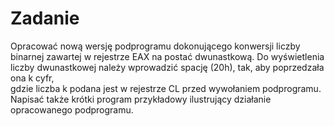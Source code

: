 # Zadanie

Opracować nową wersję podprogramu dokonującego konwersji liczby binarnej zawartej w rejestrze EAX na postać dwunastkową.
Do wyświetlenia liczby dwunastkowej należy wprowadzić spację (20h), tak, aby poprzedzała ona k cyfr, \
gdzie liczba k podana jest w rejestrze CL przed wywołaniem podprogramu. Napisać także krótki program przykładowy
ilustrujący działanie opracowanego podprogramu.